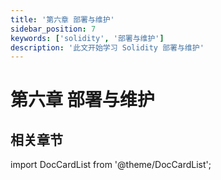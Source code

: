 ```yaml
---
title: '第六章 部署与维护'
sidebar_position: 7
keywords: ['solidity', '部署与维护']
description: '此文开始学习 Solidity 部署与维护'
---
```


# 第六章 部署与维护

## 相关章节

import DocCardList from '@theme/DocCardList';

<DocCardList />

